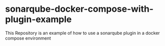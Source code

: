 # sonarqube-docker-compose-with-plugin-example
This Repository is an example of how to use a sonarqube plugin in a docker compose environment
